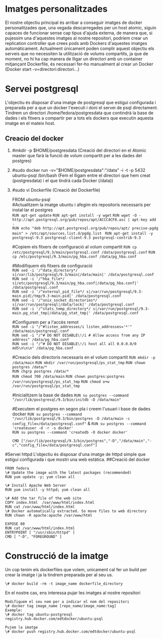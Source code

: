 # Imatges personalitzades
El nostre objectiu principal és arribar a conseguir imatges de docker personalitzades que, una vegada descarregades per un host atomic, siguin capaces de funcionar sense cap tipus d'ajuda externa, de manera que, si pujessim una d'aquestes imatges al nostre repositori, podríem crear un replication controller que crees pods amb Dockers d'aquestes imatges automàticament.
Actualment únicament poden complir aquest objectiu els serveis que no necessiten la utilització de volums compartits, ja que de moment, no hi ha cap manera de lligar un directori amb un container mitjançant Dockerfile, és necessari fer-ho manualment al crear un Docker (Docker start -v=directori:directori...)

# Servei postgresql
L'objectiu és disposar d'una imatge de postgresql que estigui configurada i preparada per a que un docker l'executi i doni el servei de psql directament.
Tindrem un directori /home/fedora/postgresdata que contindrà la base de dades i els fitxers a compartir per a tots els dockers que executin aquesta imatge en el mateix host.
## Creacio del docker
1. \#mkdir -p $HOME/postgresdata (Creació del directori en el Atomic master que farà la funció de volum compartit per a les dades del postgres)
2. \#sudo docker run -v="$HOME/postgresdata":"/data" -i -t -p 5432 ubuntu-psql /bin/bash (Fem el lligam entre el directori que hem creat (postgresdata) i el que tindrà cada Docker (/data))
3. \#sudo vi Dockerfile (Creació del Dockerfile)
	
	FROM ubuntu-psql	
	\#Actualitzem la imatge ubuntu i afegim els repositoris necessaris per instal·lar el postgres	
	``RUN apt-get update``
	``RUN apt-get install -y wget``	
	``RUN wget -O - http://apt.postgresql.org/pub/repos/apt/ACCC4CF8.asc | apt-key add -``	
	``RUN echo "deb http://apt.postgresql.org/pub/repos/apt/ precise-pgdg main" > /etc/apt/sources.list.d/pgdg.list	``
	``RUN apt-get install -y postgresql-9.3 postgresql-client-9.3 postgresql-contrib-9.3``	
	
	\#Copiem els fitxers de configuració al volum compartit
	``RUN cp /etc/postgresql/9.3/main/postgresql.conf /data/postgresql.conf``
	``RUN cp /etc/postgresql/9.3/main/pg_hba.conf /data/pg_hba.conf``

	\#Modifiquem els fitxers de configuració	
	```RUN sed -i '/^data_directory*/ s|/var/lib/postgresql/9.3/main|/data/main|' /data/postgresql.conf```	
	```RUN sed -i '/^hba_file*/ s|/etc/postgresql/9.3/main/pg_hba.conf|/data/pg_hba.conf|' /data/postgresql.conf```			
	```RUN sed -i '/^external_pid_file*/ s|/var/run/postgresql/9.3-main.pid|/tmp/9.3-main.pid|' /data/postgresql.conf```	
	```RUN sed -i '/^unix_socket_directories*/ s|/var/run/postgresql|/data/lock|' /data/postgresql.conf```		
	`RUN sed -i '/^stats_temp_directory*/ s|/var/run/postgresql/9.3-main.pg_stat_tmp|/data/pg_stat_tmp|' /data/postgresql.conf`
	
	\#Configurem per a l'accès remot	
	```RUN sed -i "/^#listen_addresses/i listen_addresses='*'" /data/main/postgresql.conf```	
	```RUN sed -i "/^# DO NOT DISABLE\!/i # Allow access from any IP address" /data/pg_hba.conf```	
	```RUN sed -i "/^# DO NOT DISABLE\!/i host all all 0.0.0.0/0 md5\n\n\n" /data/pg_hba.conf```
	
	\#Creacio dels directoris necessaris en el volum compartit
	``RUN mkdir -p /data/main``	
	``RUN mkdir /var/run/postgresql/ps_stat_tmp``
	``RUN chown postgres /data/*``	
	``RUN chgrp postgres /data/*``	
	``RUN chmod 700 /data/main``
	``RUN chown postgres:postgres /var/run/postgresql/ps_stat_tmp``
	``RUN chmod o+w /var/run/postgresql/ps_stat_tmp	``
	
	\#Inicialitzem la base de dades	
	``RUN su postgres --command  "/usr/lib/postgresql/9.3/bin/initdb -D /data/main"``
	
	
	
	\#Executem el postgres en segon pla i creem l'usuari i base de dades docker
	``RUN su postgres --command "/usr/lib/postgresql/9.3/bin/postgres -D /data/main -c config_file=/data/postgresql.conf"`` &
	``RUN su postgres --command 'createuser -d -r -s docker'``	
	``RUN su postgres --command 'createdb -O docker docker'``	

	``CMD ["/usr/lib/postgresql/9.3/bin/postgres","-D","/data/main","-c","config_file=/data/postgresql.conf"]``	

#Servei httpd
L'objectiu és disposar d'una imatge de httpd simple que estigui configurada i que mostri una web estàtica.
##Creació del docker

	FROM fedora		
	\# Update the image with the latest packages (recommended)	
	RUN yum update -y; yum clean all
	
	\# Install Apache Web Server	
	RUN yum install -y httpd; yum clean all
	
	\# Add the tar file of the web site		
	COPY index.html  /var/www/html/index.html	
	RUN cat /var/www/html/index.html	
	\# Docker automatically extracted. So move files to web directory	
	RUN chown -R apache:apache /var/www/html	
		
	EXPOSE 80	
	RUN cat /var/www/html/index.html	
	ENTRYPOINT [ "/usr/sbin/httpd" ]	
	CMD [ "-D", "FOREGROUND" ]	

# Construcció de la imatge
Un cop tenim els dockerfiles que volem, unicament cal fer un build per crear la imatge i ja la tindrem preparada per al seu us.
	
	\# docker build -rm -t image_name dockerfile_directory
	
En el nostre cas, ens interessa pujar les imatges al nostre repositori
	
	Modifiquem el seu nom per a indicar el nom del repositori
	\# docker tag image_name [repo_name/image_name:tag]
	Exemple:
	\# docker tag ubuntu-postgresql registry.hub.docker.com/edtdocker/ubuntu-psql
	
	Pujem la imatge
	\# docker push registry.hub.docker.com/edtdocker/ubuntu-psql
